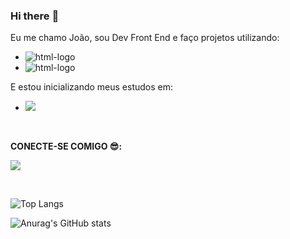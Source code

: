 ### Hi there :speech_balloon:

Eu me chamo João, sou Dev Front End e faço projetos utilizando:

- <img src="https://img.shields.io/badge/HTML5-E34F26?style=for-the-badge&logo=html5&logoColor=white" alt="html-logo">
- <img src="https://img.shields.io/badge/CSS3-1572B6?style=for-the-badge&logo=css3&logoColor=white" alt="html-logo">

E estou inicializando meus estudos em:

- <img src="https://img.shields.io/badge/JavaScript-323330?style=for-the-badge&logo=javascript&logoColor=F7DF1E">

<br>

<b>CONECTE-SE COMIGO :sunglasses::</b>

<a href="https://www.linkedin.com/in/joão-victor-vasconcelos-5817aa281/"> <img src="https://img.shields.io/badge/LinkedIn-0077B5?style=for-the-badge&logo=linkedin&logoColor=white"> </a>

<br>

![Top Langs](https://github-readme-stats.vercel.app/api/top-langs/?username=joaovasconcelos14&layout=compact)

![Anurag's GitHub stats](https://github-readme-stats.vercel.app/api?username=joaovasconcelos14&show_icons=true&theme=radical)
